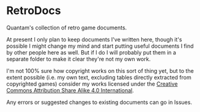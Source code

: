 # RetroDocs
Quantam's collection of retro game documents.

At present I only plan to keep documents I've written here, though it's possible I might change my mind and start putting useful documents I find by other people here as well. But if I do I will probably put them in a separate folder to make it clear they're not my own work.

I'm not 100% sure how copyright works on this sort of thing yet, but to the extent possible (i.e. my own text, excluding tables directly extracted from copyrighted games) consider my works licensed under the [Creative Commons Attribution Share Alike 4.0 International](https://creativecommons.org/licenses/by-sa/4.0/).

Any errors or suggested changes to existing documents can go in Issues.
